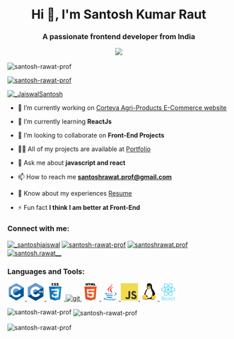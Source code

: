 <h1 align="center">Hi 👋, I'm Santosh Kumar Raut</h1>
<h3 align="center">A passionate frontend developer from India</h3>
<p align="center">
  <img src="https://github.com/thompsonemerson/thompsonemerson/raw/master/cover-thompson.png" />
</p>
<p align="left"> <img src="https://komarev.com/ghpvc/?username=santosh-rawat-prof&label=Profile%20views&color=0e75b6&style=flat" alt="santosh-rawat-prof" /> </p>

<p align="left"> <a href="https://github.com/ryo-ma/github-profile-trophy"><img src="https://github-profile-trophy.vercel.app/?username=santosh-rawat-prof" alt="santosh-rawat-prof" /></a> </p>

<p align="left"> <a href="https://twitter.com/_JaiswalSantosh" target="blank"><img src="https://img.shields.io/twitter/follow/_JaiswalSantosh?logo=x&style=for-the-badge" alt="_JaiswalSantosh" /></a> </p>

- 🔭 I’m currently working on [Corteva Agri-Products E-Commerce website](https://shop-corteva.netlify.app)

- 🌱 I’m currently learning **ReactJs**

- 👯 I’m looking to collaborate on **Front-End Projects**

- 👨‍💻 All of my projects are available at [Portfolio](https://santosh-rawat.netlify.app/)

- 💬 Ask me about **javascript and react**

- 📫 How to reach me **santoshrawat.prof@gmail.com**

- 📄 Know about my experiences [Resume](https://drive.google.com/file/d/1BYz-2SyLCSLl5zHn8oUuHyjqH6dzn46V/view?usp=sharing)

- ⚡ Fun fact **I think I am better at Front-End**

<h3 align="left">Connect with me:</h3>
<p align="left">
<a href="https://twitter.com/_JaiswalSantosh" target="blank"><img align="center" src="https://raw.githubusercontent.com/rahuldkjain/github-profile-readme-generator/master/src/images/icons/Social/twitter.svg" alt="_santoshjaiswal" height="30" width="40" /></a>
<a href="https://linkedin.com/in/santosh-rawat-prof" target="blank"><img align="center" src="https://raw.githubusercontent.com/rahuldkjain/github-profile-readme-generator/master/src/images/icons/Social/linked-in-alt.svg" alt="santosh-rawat-prof" height="30" width="40" /></a>
<a href="https://fb.com/santoshrawat.prof" target="blank"><img align="center" src="https://raw.githubusercontent.com/rahuldkjain/github-profile-readme-generator/master/src/images/icons/Social/facebook.svg" alt="santoshrawat.prof" height="30" width="40" /></a>
<a href="https://instagram.com/santosh.rawat__" target="blank"><img align="center" src="https://raw.githubusercontent.com/rahuldkjain/github-profile-readme-generator/master/src/images/icons/Social/instagram.svg" alt="santosh.rawat__" height="30" width="40" /></a>
</p>

<h3 align="left">Languages and Tools:</h3>
<p align="left"> <a href="https://www.cprogramming.com/" target="_blank" rel="noreferrer"> <img src="https://raw.githubusercontent.com/devicons/devicon/master/icons/c/c-original.svg" alt="c" width="40" height="40"/> </a> <a href="https://www.w3schools.com/cpp/" target="_blank" rel="noreferrer"> <img src="https://raw.githubusercontent.com/devicons/devicon/master/icons/cplusplus/cplusplus-original.svg" alt="cplusplus" width="40" height="40"/> </a> <a href="https://www.w3schools.com/css/" target="_blank" rel="noreferrer"> <img src="https://raw.githubusercontent.com/devicons/devicon/master/icons/css3/css3-original-wordmark.svg" alt="css3" width="40" height="40"/> </a> <a href="https://git-scm.com/" target="_blank" rel="noreferrer"> <img src="https://www.vectorlogo.zone/logos/git-scm/git-scm-icon.svg" alt="git" width="40" height="40"/> </a> <a href="https://www.w3.org/html/" target="_blank" rel="noreferrer"> <img src="https://raw.githubusercontent.com/devicons/devicon/master/icons/html5/html5-original-wordmark.svg" alt="html5" width="40" height="40"/> </a> <a href="https://www.java.com" target="_blank" rel="noreferrer"> <img src="https://raw.githubusercontent.com/devicons/devicon/master/icons/java/java-original.svg" alt="java" width="40" height="40"/> </a> <a href="https://developer.mozilla.org/en-US/docs/Web/JavaScript" target="_blank" rel="noreferrer"> <img src="https://raw.githubusercontent.com/devicons/devicon/master/icons/javascript/javascript-original.svg" alt="javascript" width="40" height="40"/> </a> <a href="https://www.linux.org/" target="_blank" rel="noreferrer"> <img src="https://raw.githubusercontent.com/devicons/devicon/master/icons/linux/linux-original.svg" alt="linux" width="40" height="40"/> </a> <a href="https://reactjs.org/" target="_blank" rel="noreferrer"> <img src="https://raw.githubusercontent.com/devicons/devicon/master/icons/react/react-original-wordmark.svg" alt="react" width="40" height="40"/> </a> </p>

<p><img align="left" src="https://github-readme-stats.vercel.app/api/top-langs?username=santosh-rawat-prof&show_icons=true&locale=en&layout=compact" alt="santosh-rawat-prof" /></p>

<p>&nbsp;<img align="center" src="https://github-readme-stats.vercel.app/api?username=santosh-rawat-prof&show_icons=true&locale=en" alt="santosh-rawat-prof" /></p>

<p><img align="center" src="https://github-readme-streak-stats.herokuapp.com/?user=santosh-rawat-prof&" alt="santosh-rawat-prof" /></p>
